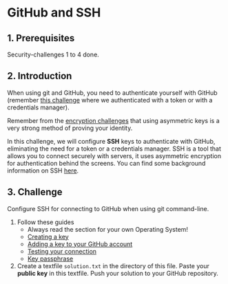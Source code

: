 # GitHub and SSH

## 1. Prerequisites

Security-challenges 1 to 4 done.

## 2. Introduction

When using git and GitHub, you need to authenticate yourself with GitHub (remember [this challenge](./../../introduction-challenge/03-getting-the-challenges/03-getting-the-challenges.md) where we authenticated with a token or with a credentials manager).

Remember from the [encryption challenges]((./../../security-challenges/01-encryption/03-symmetric-and-asymmetric-encryption/03-symmetric-and-asymmetric-encryption.md)) that using asymmetric keys is a very strong method of proving your identity.

In this challenge, we will configure **SSH** keys to authenticate with GitHub, eliminating the need for a token or a credentials manager. SSH is a tool that allows you to connect securely with servers, it uses asymmetric encryption for authentication behind the screens. You can find some background information on SSH [here](https://levelup.gitconnected.com/what-is-ssh-103f89e3e4b8).

## 3. Challenge

Configure SSH for connecting to GitHub when using git command-line.

1. Follow these guides
    * Always read the section for your own Operating System!
    * [Creating a key](https://docs.github.com/en/authentication/connecting-to-github-with-ssh/generating-a-new-ssh-key-and-adding-it-to-the-ssh-agent)
    * [Adding a key to your GitHub account](https://docs.github.com/en/authentication/connecting-to-github-with-ssh/adding-a-new-ssh-key-to-your-github-account)
    * [Testing your connection](https://docs.github.com/en/authentication/connecting-to-github-with-ssh/testing-your-ssh-connection)
    * [Key passphrase](https://docs.github.com/en/authentication/connecting-to-github-with-ssh/working-with-ssh-key-passphrases)
1. Create a textfile `solution.txt` in the directory of this file. Paste your **public key** in this textfile. Push your solution to your GitHub repository.